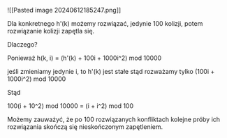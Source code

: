 ![[Pasted image 20240612185247.png]]

Dla konkretnego h'(k) możemy rozwiązać, jedynie 100 kolizji, potem rozwiązanie kolizji zapętla się.

Dlaczego?

Ponieważ h(k, i) = (h'(k) + 100i + 1000i^2) mod 10000

jeśli zmieniamy jedynie i, to h'(k) jest stałe stąd rozważamy tylko (100i + 1000i^2) mod 10000

Stąd

100(i + 10^2) mod 10000 = (i + i^2) mod 100

Możemy zauważyć, że po 100 rozwiązanych konfliktach kolejne próby ich rozwiązania skończą się nieskończonym zapętleniem.